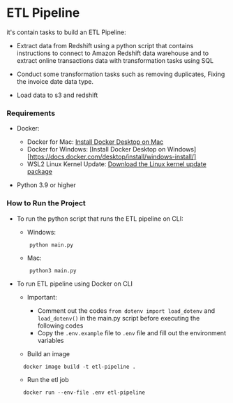 # ETL Pipeline
it's contain tasks to build an ETL Pipeline:

- Extract data from Redshift using a python script that contains instructions to connect to Amazon Redshift data warehouse and to extract online transactions data with transformation tasks using SQL

- Conduct some transformation tasks such as removing duplicates, Fixing the invoice date data type. 

- Load data to s3 and redshift

### Requirements
- Docker:
    - Docker for Mac: [Install Docker Desktop on Mac](https://docs.docker.com/desktop/install/mac-install/)
    - Docker for Windows: [Install Docker Desktop on Windows][https://docs.docker.com/desktop/install/windows-install/]
    - WSL2 Linux Kernel Update: [Download the Linux kernel update package](https://learn.microsoft.com/en-us/windows/wsl/install-manual#step-4---download-the-linux-kernel-update-package)

- Python 3.9 or higher

### How to Run the Project

- To run the python script that runs the ETL pipeline on CLI:
    - Windows: 
    ```
        python main.py
    ```
    - Mac: 
    ```
        python3 main.py
    ```

- To run ETL pipeline using Docker on CLI
    - Important:
      - Comment out the codes ``from dotenv import load_dotenv`` and ``load_dotenv()`` in the main.py script before executing the following codes
      - Copy the ``.env.example`` file to ``.env`` file and fill out the environment variables
  

    - Build an image
    ```
      docker image build -t etl-pipeline .
    ```
    - Run the etl job
    ```
      docker run --env-file .env etl-pipeline
  

